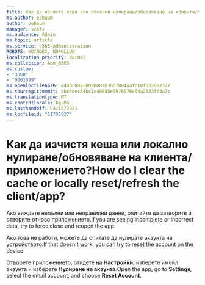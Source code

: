 ```yaml
---
title: Как да изчистя кеша или локално нулиране/обновяване на клиента/приложението?
ms.author: pebaum
author: pebaum
manager: scotv
ms.audience: Admin
ms.topic: article
ms.service: o365-administration
ROBOTS: NOINDEX, NOFOLLOW
localization_priority: Normal
ms.collection: Adm_O365
ms.custom:
- "3060"
- "9001099"
ms.openlocfilehash: e48bc08ac8098d8783bdf884aaf618feb1967327
ms.sourcegitcommit: 8bc60ec34bc1e40685e3976576e04a2623f63a7c
ms.translationtype: MT
ms.contentlocale: bg-BG
ms.lasthandoff: 04/15/2021
ms.locfileid: "51795937"
---
```

# <a name="how-do-i-clear-the-cache-or-locally-resetrefresh-the-clientapp"></a><span data-ttu-id="6adbc-102">Как да изчистя кеша или локално нулиране/обновяване на клиента/приложението?</span><span class="sxs-lookup"><span data-stu-id="6adbc-102">How do I clear the cache or locally reset/refresh the client/app?</span></span>

<span data-ttu-id="6adbc-103">Ако виждате непълни или неправилни данни, опитайте да затворите и отворите отново приложението.</span><span class="sxs-lookup"><span data-stu-id="6adbc-103">If you are seeing incomplete or incorrect data, try to force close and reopen the app.</span></span>  

<span data-ttu-id="6adbc-104">Ако това не работи, можете да опитате да нулирате акаунта на устройството.</span><span class="sxs-lookup"><span data-stu-id="6adbc-104">If that doesn't work, you can try to reset the account on the device.</span></span>
 
<span data-ttu-id="6adbc-105">Отворете приложението, отидете на **Настройки**, изберете имейл акаунта и изберете **Нулиране на акаунта**.</span><span class="sxs-lookup"><span data-stu-id="6adbc-105">Open the app, go to **Settings**, select the email account, and choose **Reset Account**.</span></span>